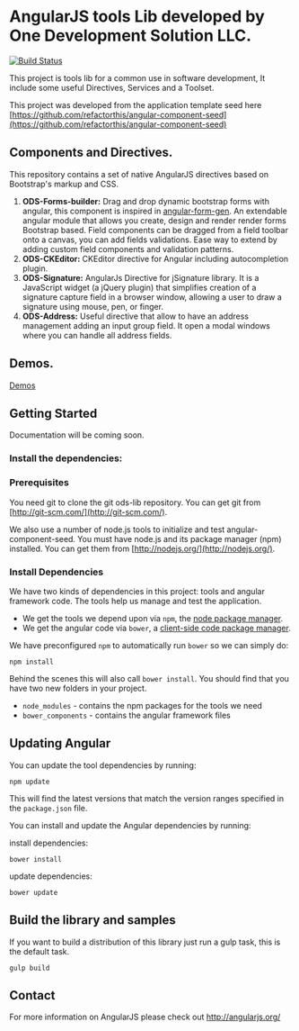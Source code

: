 # AngularJS tools Lib developed by One Development Solution LLC.

[![Build Status](https://travis-ci.org/refactorthis/angular-component-seed.svg?branch=master)](https://travis-ci.org/refactorthis/angular-component-seed)

This project is tools lib for a common use in software development, It include some useful Directives, Services and a Toolset.

This project was developed from the application template seed here
[https://github.com/refactorthis/angular-component-seed](https://github.com/refactorthis/angular-component-seed)

## Components and Directives.

This repository contains a set of native AngularJS directives based on Bootstrap's markup and CSS.

1. **ODS-Forms-builder:** Drag and drop dynamic bootstrap forms with angular, this component is inspired in [angular-form-gen](https://github.com/McNull/angular-form-gen). 
                          An extendable angular module that allows you create, design and render render forms Bootstrap based. 
                          Field components can be dragged from a field toolbar onto a canvas, you can add fields validations. 
                          Ease way to extend by adding custom field components and validation patterns.
2. **ODS-CKEditor:** CKEditor directive for Angular including autocompletion plugin.
3. **ODS-Signature:** AngularJs Directive for jSignature library. It is a JavaScript widget (a jQuery plugin) that simplifies creation 
                      of a signature capture field in a browser window, allowing a user to draw a signature using mouse, pen, or finger.
4. **ODS-Address:** Useful directive that allow to have an address management adding an input group field. It open a modal windows where you 
                    can handle all address fields.                         

## Demos.

[Demos](https://hermeslm.github.io/demo/)

## Getting Started

Documentation will be coming soon.

### Install the dependencies:

### Prerequisites

You need git to clone the git ods-lib repository. You can get git from
[http://git-scm.com/](http://git-scm.com/).

We also use a number of node.js tools to initialize and test angular-component-seed. You must have node.js and
its package manager (npm) installed.  You can get them from [http://nodejs.org/](http://nodejs.org/).

### Install Dependencies

We have two kinds of dependencies in this project: tools and angular framework code.  The tools help
us manage and test the application.

* We get the tools we depend upon via `npm`, the [node package manager][npm].
* We get the angular code via `bower`, a [client-side code package manager][bower].

We have preconfigured `npm` to automatically run `bower` so we can simply do:

```
npm install
```

Behind the scenes this will also call `bower install`.  You should find that you have two new
folders in your project.

* `node_modules` - contains the npm packages for the tools we need
* `bower_components` - contains the angular framework files

## Updating Angular

You can update the tool dependencies by running:

```
npm update
```

This will find the latest versions that match the version ranges specified in the `package.json` file.

You can install and update the Angular dependencies by running:

install dependencies:
```
bower install
```
update dependencies:
```
bower update
```

## Build the library and samples

If you want to build a distribution of this library just run a gulp task, this is the default task.

```
gulp build
``` 

## Contact

For more information on AngularJS please check out http://angularjs.org/

[demo]: https://hermeslm.github.io/demo/
[git]: http://git-scm.com/
[bower]: http://bower.io
[npm]: https://www.npmjs.org/
[node]: http://nodejs.org
[protractor]: https://github.com/angular/protractor
[jasmine]: http://jasmine.github.io
[karma]: http://karma-runner.github.io
[travis]: https://travis-ci.org/
[http-server]: https://github.com/nodeapps/http-server
